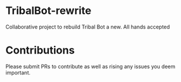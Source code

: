 # TribalBot-rewrite

Collaborative project to rebuild Tribal Bot a new.
All hands accepted


# Contributions

Please submit PRs to contribute as well as rising any issues you deem important. 